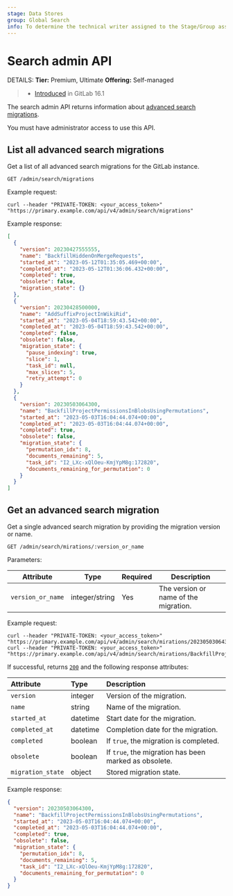 ```yaml
---
stage: Data Stores
group: Global Search
info: To determine the technical writer assigned to the Stage/Group associated with this page, see https://handbook.gitlab.com/handbook/product/ux/technical-writing/#assignments
---
```


# Search admin API

DETAILS:
**Tier:** Premium, Ultimate
**Offering:** Self-managed

> - [Introduced](https://gitlab.com/gitlab-org/gitlab/-/merge_requests/120751) in GitLab 16.1

The search admin API returns information about [advanced search migrations](../integration/advanced_search/elasticsearch.md#advanced-search-migrations).

You must have administrator access to use this API.

## List all advanced search migrations

Get a list of all advanced search migrations for the GitLab instance.

```plaintext
GET /admin/search/migrations
```

Example request:

```shell
curl --header "PRIVATE-TOKEN: <your_access_token>" "https://primary.example.com/api/v4/admin/search/migrations"
```

Example response:

```json
[
  {
    "version": 20230427555555,
    "name": "BackfillHiddenOnMergeRequests",
    "started_at": "2023-05-12T01:35:05.469+00:00",
    "completed_at": "2023-05-12T01:36:06.432+00:00",
    "completed": true,
    "obsolete": false,
    "migration_state": {}
  },
  {
    "version": 20230428500000,
    "name": "AddSuffixProjectInWikiRid",
    "started_at": "2023-05-04T18:59:43.542+00:00",
    "completed_at": "2023-05-04T18:59:43.542+00:00",
    "completed": false,
    "obsolete": false,
    "migration_state": {
      "pause_indexing": true,
      "slice": 1,
      "task_id": null,
      "max_slices": 5,
      "retry_attempt": 0
    }
  },
  {
    "version": 20230503064300,
    "name": "BackfillProjectPermissionsInBlobsUsingPermutations",
    "started_at": "2023-05-03T16:04:44.074+00:00",
    "completed_at": "2023-05-03T16:04:44.074+00:00",
    "completed": true,
    "obsolete": false,
    "migration_state": {
      "permutation_idx": 8,
      "documents_remaining": 5,
      "task_id": "I2_LXc-xQlOeu-KmjYpM8g:172820",
      "documents_remaining_for_permutation": 0
    }
  }
]
```

## Get an advanced search migration

Get a single advanced search migration by providing the migration version or name.

```plaintext
GET /admin/search/mirations/:version_or_name
```

Parameters:

| Attribute         | Type           | Required | Description                          |
|-------------------|----------------|----------|--------------------------------------|
| `version_or_name` | integer/string | Yes      | The version or name of the migration. |

Example request:

```shell
curl --header "PRIVATE-TOKEN: <your_access_token>" "https://primary.example.com/api/v4/admin/search/mirations/20230503064300"
curl --header "PRIVATE-TOKEN: <your_access_token>" "https://primary.example.com/api/v4/admin/search/mirations/BackfillProjectPermissionsInBlobsUsingPermutations"
```

If successful, returns [`200`](rest/troubleshooting.md#status-codes) and the following
response attributes:

| Attribute         | Type     | Description                                           |
|:------------------|:---------|:------------------------------------------------------|
| `version`         | integer  | Version of the migration.                             |
| `name`            | string   | Name of the migration.                                |
| `started_at`      | datetime | Start date for the migration.                         |
| `completed_at`    | datetime | Completion date for the migration.                    |
| `completed`       | boolean  | If `true`, the migration is completed.                |
| `obsolete`        | boolean  | If `true`, the migration has been marked as obsolete. |
| `migration_state` | object   | Stored migration state.                               |

Example response:

```json
{
  "version": 20230503064300,
  "name": "BackfillProjectPermissionsInBlobsUsingPermutations",
  "started_at": "2023-05-03T16:04:44.074+00:00",
  "completed_at": "2023-05-03T16:04:44.074+00:00",
  "completed": true,
  "obsolete": false,
  "migration_state": {
    "permutation_idx": 8,
    "documents_remaining": 5,
    "task_id": "I2_LXc-xQlOeu-KmjYpM8g:172820",
    "documents_remaining_for_permutation": 0
  }
}
```

